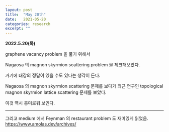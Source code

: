 ```yaml
---
layout: post
title:  "May 20th"
date:   2021-05-20
categories: research
excerpt: ""
---
```


**2022.5.20(목)**

graphene vacancy problem 을 풀기 위해서

Nagaosa 의 magnon skyrmion scattering problem 을 체크해보았다. 

거기에 대강의 정답이 있을 수도 있다는 생각이 든다.

Nagaosa 의 magnon skyrmion scattering 문제를 보다가 최근 연구인 topological magnon skyrmion lattice scattering 문제를 보았다.

이것 역시 흥미로워 보인다.



----
그리고 medium 에서 Feynman 의 restaurant problem 도 재미있게 읽었음.
https://www.amolas.dev/archives/






